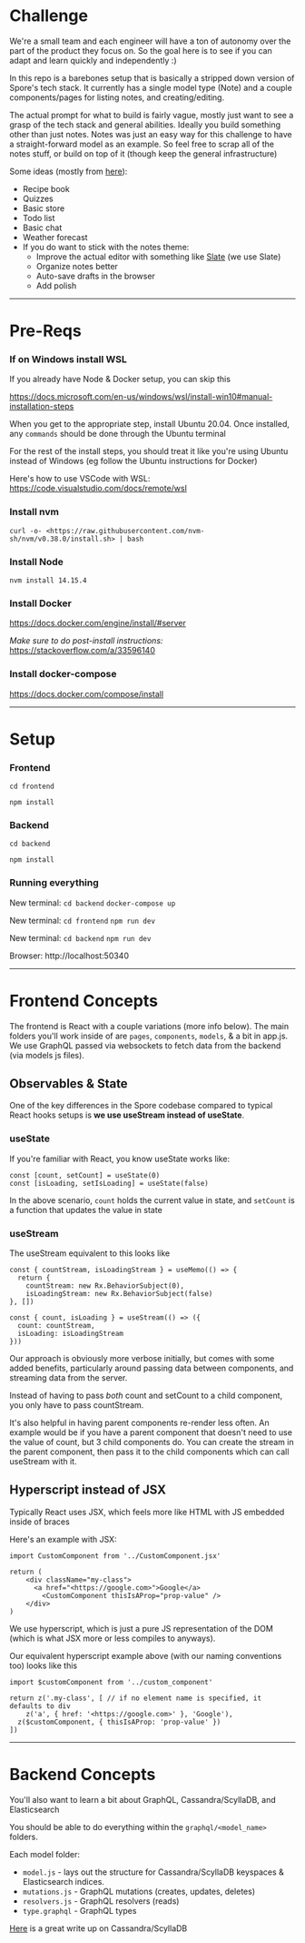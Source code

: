 # Challenge

We're a small team and each engineer will have a ton of autonomy over the part of the product they focus on. So the goal here is to see if you can adapt and learn quickly and independently :)

In this repo is a barebones setup that is basically a stripped down version of Spore's tech stack. It currently has a single model type (Note) and a couple components/pages for listing notes, and creating/editing.

The actual prompt for what to build is fairly vague, mostly just want to see a grasp of the tech stack and general abilities. Ideally you build something other than just notes. Notes was just an easy way for this challenge to have a straight-forward model as an example. So feel free to scrap all of the notes stuff, or build on top of it (though keep the general infrastructure)

Some ideas (mostly from [here](https://blog.bitsrc.io/15-app-ideas-to-build-and-level-up-your-coding-skills-28612c72a3b1)):
- Recipe book
- Quizzes
- Basic store
- Todo list
- Basic chat
- Weather forecast
- If you do want to stick with the notes theme:
  - Improve the actual editor with something like [Slate](https://www.slatejs.org) (we use Slate)
  - Organize notes better
  - Auto-save drafts in the browser
  - Add polish

---

# Pre-Reqs

### If on Windows install WSL

If you already have Node & Docker setup, you can skip this

[](https://docs.microsoft.com/en-us/windows/wsl/install-win10#manual-installation-steps)<https://docs.microsoft.com/en-us/windows/wsl/install-win10#manual-installation-steps>

When you get to the appropriate step, install Ubuntu 20.04. Once installed, any `commands` should be done through the Ubuntu terminal

For the rest of the install steps, you should treat it like you're using Ubuntu instead of Windows (eg follow the Ubuntu instructions for Docker)

Here's how to use VSCode with WSL: [](https://code.visualstudio.com/docs/remote/wsl)<https://code.visualstudio.com/docs/remote/wsl>

### Install nvm

`curl -o- <https://raw.githubusercontent.com/nvm-sh/nvm/v0.38.0/install.sh> | bash`

### Install Node

`nvm install 14.15.4`

### Install Docker

[](https://docs.docker.com/engine/install/#server)<https://docs.docker.com/engine/install/#server>

*Make sure to do post-install instructions:* [](https://stackoverflow.com/a/33596140)<https://stackoverflow.com/a/33596140>

### Install docker-compose

[](https://docs.docker.com/compose/install)<https://docs.docker.com/compose/install>

---

# Setup

### Frontend

`cd frontend`

`npm install`

### Backend

`cd backend`

`npm install`

### Running everything

New terminal: `cd backend` `docker-compose up`

New terminal: `cd frontend` `npm run dev`

New terminal: `cd backend` `npm run dev`

Browser: http://localhost:50340

---

# Frontend Concepts

The frontend is React with a couple variations (more info below). The main folders you'll work inside of are `pages`, `components`, `models`, & a bit in app.js. We use GraphQL passed via websockets to fetch data from the backend (via models js files).

## Observables & State

One of the key differences in the Spore codebase compared to typical React hooks setups is **we use useStream instead of useState**.

### useState

If you're familiar with React, you know useState works like:

```
const [count, setCount] = useState(0)
const [isLoading, setIsLoading] = useState(false)

```

In the above scenario, `count` holds the current value in state, and `setCount` is a function that updates the value in state

### useStream

The useStream equivalent to this looks like

```
const { countStream, isLoadingStream } = useMemo(() => {
  return {
    countStream: new Rx.BehaviorSubject(0),
    isLoadingStream: new Rx.BehaviorSubject(false)
}, [])

const { count, isLoading } = useStream(() => ({
  count: countStream,
  isLoading: isLoadingStream
}))

```

Our approach is obviously more verbose initially, but comes with some added benefits, particularly around passing data between components, and streaming data from the server.

Instead of having to pass *both* count and setCount to a child component, you only have to pass countStream.

It's also helpful in having parent components re-render less often. An example would be if you have a parent component that doesn't need to use the value of count, but 3 child components do. You can create the stream in the parent component, then pass it to the child components which can call useStream with it.

## Hyperscript instead of JSX

Typically React uses JSX, which feels more like HTML with JS embedded inside of braces

Here's an example with JSX:

```
import CustomComponent from '../CustomComponent.jsx'

return (
	<div className="my-class">
	  <a href="<https://google.com>">Google</a>
		<CustomComponent thisIsAProp="prop-value" />
	</div>
)

```

We use hyperscript, which is just a pure JS representation of the DOM (which is what JSX more or less compiles to anyways).

Our equivalent hyperscript example above (with our naming conventions too) looks like this

```
import $customComponent from '../custom_component'

return z('.my-class', [ // if no element name is specified, it defaults to div
	z('a', { href: '<https://google.com>' }, 'Google'),
  z($customComponent, { thisIsAProp: 'prop-value' })
])

```

---

# Backend Concepts

You'll also want to learn a bit about GraphQL, Cassandra/ScyllaDB, and Elasticsearch

You should be able to do everything within the `graphql/<model_name>` folders.

Each model folder:
- `model.js` - lays out the structure for Cassandra/ScyllaDB keyspaces & Elasticsearch indices.
- `mutations.js` - GraphQL mutations (creates, updates, deletes)
- `resolvers.js` - GraphQL resolvers (reads)
- `type.graphql` - GraphQL types

[Here](https://blog.discord.com/how-discord-stores-billions-of-messages-7fa6ec7ee4c7?gi=a62ca1029850) is a great write up on Cassandra/ScyllaDB
